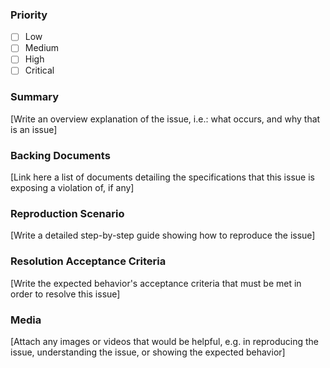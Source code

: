### Priority
- [ ] Low
- [ ] Medium
- [ ] High
- [ ] Critical

### Summary
[Write an overview explanation of the issue, i.e.: what occurs, and why that is an issue]

### Backing Documents
[Link here a list of documents detailing the specifications that this issue is exposing a violation of, if any]

### Reproduction Scenario
[Write a detailed step-by-step guide showing how to reproduce the issue]

### Resolution Acceptance Criteria
[Write the expected behavior's acceptance criteria that must be met in order to resolve this issue]

### Media
[Attach any images or videos that would be helpful, e.g. in reproducing the issue, understanding the issue, or showing the expected behavior]
